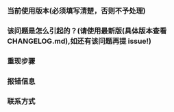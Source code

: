 ### 当前使用版本(必须填写清楚，否则不予处理)


### 该问题是怎么引起的？(请使用最新版(具体版本查看CHANGELOG.md),如还有该问题再提 issue!)


### 重现步骤



### 报错信息



### 联系方式

